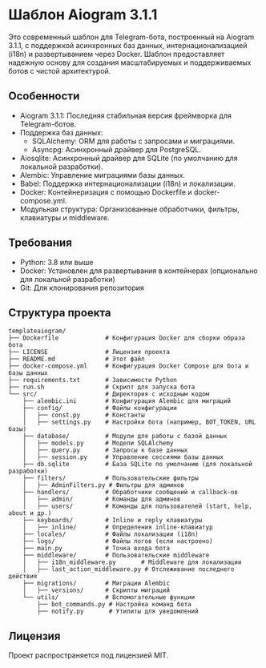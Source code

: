 # Шаблон Aiogram 3.1.1

Это современный шаблон для Telegram-бота, построенный на Aiogram 3.1.1, с поддержкой асинхронных баз данных, интернационализацией (i18n) и развертыванием через Docker. Шаблон предоставляет надежную основу для создания масштабируемых и поддерживаемых ботов с чистой архитектурой.

## Особенности

- Aiogram 3.1.1: Последняя стабильная версия фреймворка для Telegram-ботов.
- Поддержка баз данных:
  - SQLAlchemy: ORM для работы с запросами и миграциями.
  - Asyncpg: Асинхронный драйвер для PostgreSQL.
- Aiosqlite: Асинхронный драйвер для SQLite (по умолчанию для локальной разработки).
- Alembic: Управление миграциями базы данных.
- Babel: Поддержка интернационализации (i18n) и локализации.
- Docker: Контейнеризация с помощью Dockerfile и docker-compose.yml.
- Модульная структура: Организованные обработчики, фильтры, клавиатуры и middleware.

## Требования

- Python: 3.8 или выше
- Docker: Установлен для развертывания в контейнерах (опционально для локальной разработки)
- Git: Для клонирования репозитория

## Структура проекта

```
templateaiogram/
├── Dockerfile             # Конфигурация Docker для сборки образа бота
├── LICENSE                # Лицензия проекта
├── README.md              # Этот файл
├── docker-compose.yml     # Конфигурация Docker Compose для бота и базы данных
├── requirements.txt       # Зависимости Python
├── run.sh                 # Скрипт для запуска бота
└── src/                   # Директория с исходным кодом
    ├── alembic.ini        # Конфигурация Alembic для миграций
    ├── config/            # Файлы конфигурации
    │   ├── const.py       # Константы
    │   ├── settings.py    # Настройки бота (например, BOT_TOKEN, URL базы)
    ├── database/          # Модули для работы с базой данных
    │   ├── models.py      # Модели SQLAlchemy
    │   ├── query.py       # Запросы к базе данных
    │   ├── session.py     # Управление сессиями базы данных
    ├── db.sqlite          # База SQLite по умолчанию (для локальной разработки)
    ├── filters/           # Пользовательские фильтры
    │   ├── AdminFilters.py # Фильтры для админов
    ├── handlers/          # Обработчики сообщений и callback-ов
    │   ├── admin/         # Команды для админов
    │   ├── users/         # Команды для пользователей (start, help, about и др.)
    ├── keyboards/         # Inline и reply клавиатуры
    │   ├── inline/        # Определения inline-клавиатур
    ├── locales/           # Файлы локализации (i18n)
    ├── logs/              # Файлы логов (если настроено)
    ├── main.py            # Точка входа бота
    ├── middleware/        # Пользовательские middleware
    │   ├── i18n_middleware.py       # Middleware для локализации
    │   ├── last_action_middleware.py # Отслеживание последнего действия
    ├── migrations/        # Миграции Alembic
    │   ├── versions/      # Скрипты миграций
    └── utils/             # Вспомогательные функции
        ├── bot_commands.py # Настройка команд бота
        ├── notify.py       # Утилиты для уведомлений
```

## Лицензия

Проект распространяется под лицензией MIT.
